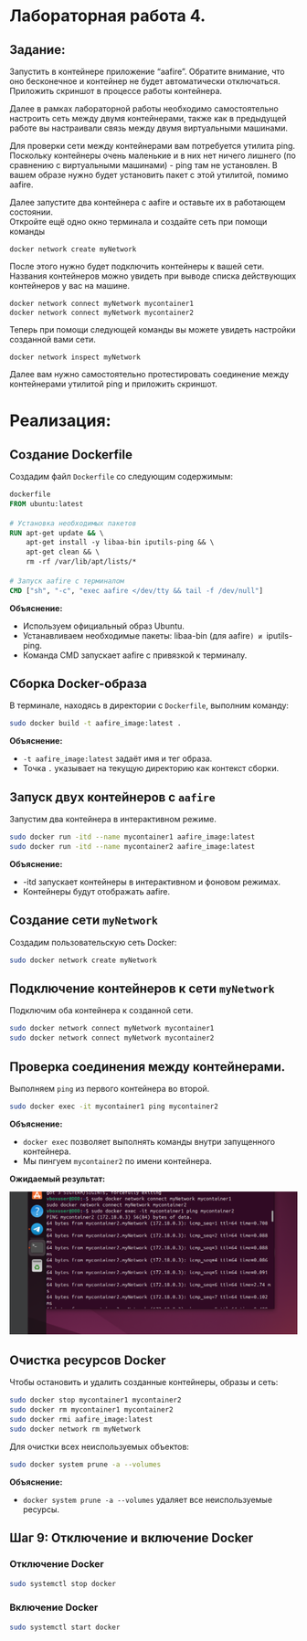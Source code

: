 # Лабораторная работа 4.
## Задание:  
Запустить в контейнере приложение “aafire”. Обратите внимание, что оно бесконечное и контейнер не будет автоматически отключаться.  
Приложить скриншот в процессе работы контейнера.  

Далее в рамках лабораторной работы необходимо самостоятельно настроить сеть между двумя контейнерами, также как в предыдущей работе вы настраивали связь между двумя виртуальными машинами.  

Для проверки сети между контейнерами вам потребуется утилита ping. Поскольку контейнеры очень маленькие и в них нет ничего лишнего (по сравнению с виртуальными машинами) - ping там не установлен. В вашем образе нужно будет установить пакет с этой утилитой, помимо aafire.  

Далее запустите два контейнера с aafire и оставьте их в работающем состоянии.  
Откройте ещё одно окно терминала и создайте сеть при помощи команды 
```
docker network create myNetwork
```
После этого нужно будет подключить контейнеры к вашей сети. Названия контейнеров можно увидеть при выводе списка действующих контейнеров у вас на машине.
```
docker network connect myNetwork mycontainer1
docker network connect myNetwork mycontainer2
```
Теперь при помощи следующей команды вы можете увидеть настройки созданной вами сети.
```
docker network inspect myNetwork
```
Далее вам нужно самостоятельно протестировать соединение между контейнерами утилитой ping и приложить скриншот.

# Реализация:

## Создание Dockerfile

Создадим файл `Dockerfile` со следующим содержимым:

```dockerfile
dockerfile 
FROM ubuntu:latest 
 
# Установка необходимых пакетов 
RUN apt-get update && \ 
    apt-get install -y libaa-bin iputils-ping && \ 
    apt-get clean && \ 
    rm -rf /var/lib/apt/lists/* 
 
# Запуск aafire с терминалом 
CMD ["sh", "-c", "exec aafire </dev/tty && tail -f /dev/null"]
```
**Объяснение:** 
- Используем официальный образ Ubuntu. 
- Устанавливаем необходимые пакеты: libaa-bin (для aafire`) и `iputils-ping. 
- Команда CMD запускает aafire с привязкой к терминалу. 

 
## Сборка Docker-образа

В терминале, находясь в директории с `Dockerfile`, выполним команду:

```bash 
sudo docker build -t aafire_image:latest . 
```

**Объяснение:**

- `-t aafire_image:latest` задаёт имя и тег образа.
- Точка `.` указывает на текущую директорию как контекст сборки.


## Запуск двух контейнеров с `aafire`

Запустим два контейнера в интерактивном режиме.

```bash
sudo docker run -itd --name mycontainer1 aafire_image:latest 
sudo docker run -itd --name mycontainer2 aafire_image:latest 
```

**Объяснение:** 
- -itd запускает контейнеры в интерактивном и фоновом режимах. 
- Контейнеры будут отображать aafire. 


## Создание сети `myNetwork`

Создадим пользовательскую сеть Docker:

```bash
sudo docker network create myNetwork
```


## Подключение контейнеров к сети `myNetwork`

Подключим оба контейнера к созданной сети.

```bash 
sudo docker network connect myNetwork mycontainer1 
sudo docker network connect myNetwork mycontainer2 
```


## Проверка соединения между контейнерами.

Выполняем `ping` из первого контейнера во второй.

```bash
sudo docker exec -it mycontainer1 ping mycontainer2 
```

**Объяснение:**

- `docker exec` позволяет выполнять команды внутри запущенного контейнера.
- Мы пингуем `mycontainer2` по имени контейнера.

**Ожидаемый результат:**

![image](https://github.com/befovis/Informatics/blob/main/images/%D0%A1%D0%BD%D0%B8%D0%BC%D0%BE%D0%BA%20%D1%8D%D0%BA%D1%80%D0%B0%D0%BD%D0%B0%202024-12-04%20195914.png)


## Очистка ресурсов Docker

Чтобы  остановить и удалить созданные контейнеры, образы и сеть: 

```bash
sudo docker stop mycontainer1 mycontainer2 
sudo docker rm mycontainer1 mycontainer2 
sudo docker rmi aafire_image:latest 
sudo docker network rm myNetwork 
```

Для очистки всех неиспользуемых объектов: 

```bash
sudo docker system prune -a --volumes 
```

**Объяснение:**

- `docker system prune -a --volumes` удаляет все неиспользуемые ресурсы.


## Шаг 9: Отключение и включение Docker

### Отключение Docker

```bash
sudo systemctl stop docker
```

### Включение Docker

```bash
sudo systemctl start docker
```





